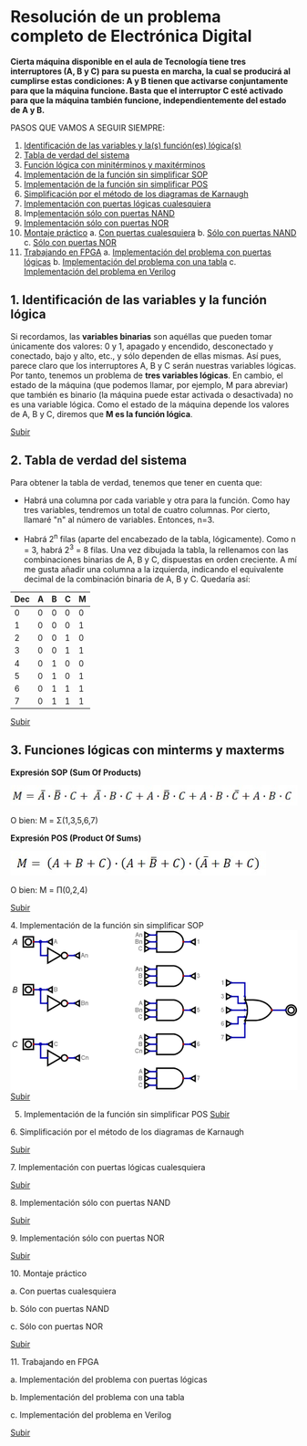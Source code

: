 # Resolución de un problema completo de Electrónica Digital

**Cierta máquina disponible en el aula de Tecnología tiene tres interruptores (A, B y C) para su puesta en marcha, la cual se producirá al cumplirse estas condiciones: A y B tienen que activarse conjuntamente para que la máquina funcione. Basta que el interruptor C esté activado para que la máquina también funcione, independientemente del estado de A y B.**

<a name="top"></a>
PASOS QUE VAMOS A SEGUIR SIEMPRE:
1. [Identificación de las variables y la(s) función(es) lógica(s)](#Punto1)
2. [Tabla de verdad del sistema](#Punto2)
3. [Función lógica con minitérminos y maxitérminos](#Punto3)
4. [Implementación de la función sin simplificar SOP](#Punto4)
5. [Implementación de la función sin simplificar POS](#Punto5)
6. [Simplificación por el método de los diagramas de Karnaugh](#Punto6)
7. [Implementación con puertas lógicas cualesquiera](#Punto7)
8. Imp[lementación sólo con puertas NAND](#Punto8)
9. [Implementación sólo con puertas NOR](#Punto9)
10. [Montaje práctico](#Punto10)
  a. [Con puertas cualesquiera](#Punto10a)
  b. [Sólo con puertas NAND](#Punto10b)
  c. [Sólo con puertas NOR](#Punto10c)
11. [Trabajando en FPGA](#Punto11)
  a. [Implementación del problema con puertas lógicas](#Punto11a)
  b. [Implementación del problema con una tabla](#Punto11b)
  c. [Implementación del problema en Verilog](#Punto11c)

<a name="Punto1"></a>
## 1. Identificación de las variables y la función lógica

Si recordamos, las **variables binarias** son aquéllas que pueden tomar únicamente dos valores: 0 y 1, apagado y encendido, desconectado y conectado, bajo y alto, etc., y sólo dependen de ellas mismas.
Así pues, parece claro que los interruptores A, B y C serán nuestras variables lógicas. Por tanto, tenemos un problema de **tres variables lógicas**.
En cambio, el estado de la máquina (que podemos llamar, por ejemplo, M para abreviar) que también es binario (la máquina puede estar activada o desactivada) no es una variable lógica. Como el estado de la máquina depende los valores de A, B y C, diremos que **M es la función lógica**.

[Subir](#top)

<a name="Punto2"></a>
## 2. Tabla de verdad del sistema

Para obtener la tabla de verdad, tenemos que tener en cuenta que:
- Habrá una columna por cada variable y otra para la función. Como hay tres variables, tendremos un total de cuatro columnas. Por cierto, llamaré "n" al número de variables. Entonces, n=3.

- Habrá 2<sup>n</sup> filas (aparte del encabezado de la tabla, lógicamente). Como n = 3, habrá 2<sup>3</sup> = 8 filas.
Una vez dibujada la tabla, la rellenamos con las combinaciones binarias de A, B y C, dispuestas en orden creciente.
A mí me gusta añadir una columna a la izquierda, indicando el equivalente decimal de la combinación binaria de A, B y C. Quedaría así:

Dec  | A  | B  | C  | M
--|---|---|---|--
0 | 0  | 0  | 0  | 0
1  | 0  | 0  | 0  | 1
2  | 0  | 0  | 1  | 0
3  | 0  | 0  | 1  | 1
4  | 0  | 1  | 0  | 0
5  | 0  | 1  | 0  | 1
6  | 0  | 1  | 1  | 1
7  | 0  | 1  | 1  | 1


[Subir](#top)

<a name="Punto3"></a>
## 3. Funciones lógicas con minterms y maxterms

**Expresión SOP (Sum Of Products)**



![Expresión de la función como suma de productos (SOP)](SOP1.jpg)

O bien: M = Σ(1,3,5,6,7)


**Expresión POS (Product Of Sums)**

![Expresión de la función como suma de productos (SOP)](POS1.jpg)

O bien: M = Π(0,2,4)


[Subir](#top)

<a name="Punto4"></a>
4. Implementación de la función sin simplificar SOP
![](SOP2.png)
[Subir](#top)

<a name="Punto5"></a>

5. Implementación de la función sin simplificar POS
[Subir](#top)

<a name="Punto6"></a>
6. Simplificación por el método de los diagramas de Karnaugh


[Subir](#top)

<a name="Punto7"></a>
7. Implementación con puertas lógicas cualesquiera


[Subir](#top)

<a name="Punto8"></a>
8. Implementación sólo con puertas NAND




[Subir](#top)

<a name="Punto9"></a>
9. Implementación sólo con puertas NOR


[Subir](#top)

<a name="Punto10"></a>
10. Montaje práctico

<a name="Punto10a"></a>
  a. Con puertas cualesquiera

<a name="Punto10b"></a>
  b. Sólo con puertas NAND

<a name="Punto10c"></a>
  c. Sólo con puertas NOR


[Subir](#top)

<a name="Punto11"></a>
11. Trabajando en FPGA

<a name="Punto11a"></a>
  a. Implementación del problema con puertas lógicas

<a name="Punto11b"></a>
  b. Implementación del problema con una tabla

<a name="Punto11c"></a>
  c. Implementación del problema en Verilog

  [Subir](#top)
